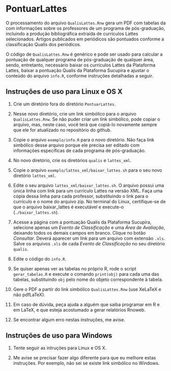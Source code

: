 # PontuarLattes

O processamento do arquivo `QualisLattes.Rnw` gera um PDF com tabelas da com
informações sobre os professores de um programa de pós-graduação, incluindo a
produção bibliográfica extraída de currículos Lattes selecionados. Artigos
publicados em periódicos são pontuados conforme a classificação Qualis dos
periódicos.

O código de `QualisLattes.Rnw` é genérico e pode ser usado para calcular a
pontuação de qualquer programa de pós-graduação de qualquer área, sendo,
entretanto, necessário baixar os currículos Lattes da Plataforma Lattes,
baixar a pontuação Qualis da Plataforma Sucupira e ajustar o conteúdo do
arquivo `info.R`, conforme instruções detalhadas a seguir.

## Instruções de uso para Linux e OS X

  1. Crie um diretório fora do diretório `PontuarLattes`.

  2. Nesse novo diretório, crie um link simbólico para o arquivo
     `QualisLattes.Rnw`. Se não puder criar um link simbólico, pode copiar o
     arquivo, mas, neste caso, você terá que copiá-lo novamente sempre que ele
     for atualizado no repositório do github.

  3. Copie o arquivo `exemplo/info.R` para o novo diretório. Não faça link
     simbólico desse arquivo porque ele precisa ser editado com informações
     específicas de cada programa de pós-graduação.

  4. No novo diretório, crie os diretórios `qualis` e `lattes_xml`.

  5. Copie o arquivo `exemplo/lattes_xml/baixar_lattes.sh` para o seu
     novo diretório `lattes_xml`.

  6. Edite o seu arquivo `lattes_xml/baixar_lattes.sh`. O arquivo possui uma
     única linha com link para um currículo Lattes na versão XML. Faça uma
     cópia dessa linha para cada professor, substituindo o link para o
     currículo e o nome do arquivo zip. No terminal do Linux, certifique-se de
     que o arquivo baixar_lattes é executável e execute-o
     (`./baixar_lattes.sh`).

  7. Acesse a página com a pontuação Qualis da Plataforma Sucupira, selecione
     apenas um *Evento de Classificação* e uma *Área de Avaliação*, deixando
     todos os demais campos em branco. Clique no botão *Consultar*. Deverá
     aparecer um link para um arquivo com extensão `.xls`. Salve os arquivos
     `.xls` de cada *Evento de Classificação* no seu diretório `qualis`. 

  8. Edite o código do `info.R`.

  9. Se quiser apenas ver as tabelas no próprio R, rode o script
     `gerar_tabelas.R` e execute o comando `print(obj)` para cada uma das
     tabelas, substituindo `obj` pelo nome do objeto correspondente à tabela.

  10. Gere o PDF a partir do link simbólico `QualisLattes.Rnw` (use XeLaTeX e não
     pdfLaTeX).

  10. Em caso de dúvida, peça ajuda a alguém que saiba programar em R e em
      LaTeX, e que esteja acostumado a gerar relatórios Rnoweb.

  11. Se encontrar algum erro nestas instruções, me avise.

## Instruções de uso para Windows

  1. Tente seguir as intruções para Linux e OS X.

  2. Me avise se precisar fazer algo diferente para que eu melhore estas
     instruções. Por exemplo, não sei se existe link simbólico no Windows.
